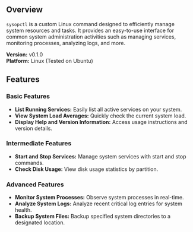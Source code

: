 
## Overview

`sysopctl` is a custom Linux command designed to efficiently manage system resources and tasks. It provides an easy-to-use interface for common system administration activities such as managing services, monitoring processes, analyzing logs, and more.

**Version:** v0.1.0  
**Platform:** Linux (Tested on Ubuntu)

## Features

### Basic Features
- **List Running Services:** Easily list all active services on your system.
- **View System Load Averages:** Quickly check the current system load.
- **Display Help and Version Information:** Access usage instructions and version details.

### Intermediate Features
- **Start and Stop Services:** Manage system services with start and stop commands.
- **Check Disk Usage:** View disk usage statistics by partition.

### Advanced Features
- **Monitor System Processes:** Observe system processes in real-time.
- **Analyze System Logs:** Analyze recent critical log entries for system health.
- **Backup System Files:** Backup specified system directories to a designated location.

 
 